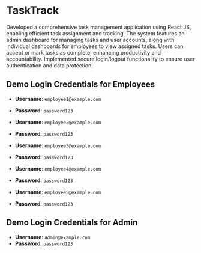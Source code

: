 # TaskTrack
Developed a comprehensive task management application using React JS, enabling efficient task assignment and tracking. The system features an admin dashboard for managing tasks and user accounts, along with individual dashboards for employees to view assigned tasks. Users can accept or mark tasks as complete, enhancing productivity and accountability. Implemented secure login/logout functionality to ensure user authentication and data protection.

## Demo Login Credentials for Employees
- **Username**: `employee1@example.com`
- **Password**: `password123`

- **Username**: `employee2@example.com`
- **Password**: `password123`

- **Username**: `employee3@example.com`
- **Password**: `password123`

- **Username**: `employee4@example.com`
- **Password**: `password123`

- **Username**: `employee5@example.com`
- **Password**: `password123`

## Demo Login Credentials for Admin
- **Username**: `admin@example.com`
- **Password**: `password123`
